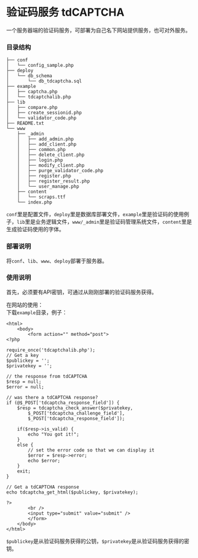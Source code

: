 # 验证码服务 tdCAPTCHA
一个服务器端的验证码服务，可部署为自己名下网站提供服务，也可对外服务。
### 目录结构
```
├── conf
│   └── config_sample.php
├── deploy
│   └── db_schema
│       └── db_tdcaptcha.sql
├── example
│   ├── captcha.php
│   └── tdcaptchalib.php
├── lib
│   ├── compare.php
│   ├── create_sessionid.php
│   └── validator_code.php
├── README.txt
└── www
    ├── _admin
    │   ├── add_admin.php
    │   ├── add_client.php
    │   ├── common.php
    │   ├── delete_client.php
    │   ├── login.php
    │   ├── modify_client.php
    │   ├── purge_validator_code.php
    │   ├── register.php
    │   ├── register_result.php
    │   └── user_manage.php
    ├── content
    │   └── scraps.ttf
    └── index.php
```
`conf`里是配置文件，`deploy`里是数据库部署文件，`example`里是验证码的使用例子，`lib`里是业务逻辑文件，`www/_admin`里是验证码管理系统文件，`content`里是生成验证码使用的字体。
### 部署说明
将`conf`、`lib`、`www`、`deploy`部署于服务器。
### 使用说明
首先，必须要有API密钥，可通过从刚刚部署的验证码服务获得。

在网站的使用：   
下载`example`目录，例子：

```
<html>
    <body>
        <form action="" method="post">
<?php

require_once('tdcaptchalib.php');
// Get a key
$publickey = ''; 
$privatekey = ''; 

// the response from tdCAPTCHA
$resp = null;
$error = null;

// was there a tdCAPTCHA response?
if (@$_POST['tdcaptcha_response_field']) {
    $resp = tdcaptcha_check_answer($privatekey,
        $_POST['tdcaptcha_challenge_field'],
        $_POST['tdcaptcha_response_field']);

    if($resp->is_valid) {
        echo "You got it!";
    }   
    else {
        // set the error code so that we can display it 
        $error = $resp->error;
        echo $error;
    }   
    exit;
}

// Get a tdCAPTCHA response
echo tdcaptcha_get_html($publickey, $privatekey);

?>
        <br />
        <input type="submit" value="submit" />
        </form>
    </body>
</html>
```
`$publickey`是从验证码服务获得的公钥，`$privatekey`是从验证码服务获得的密钥。
